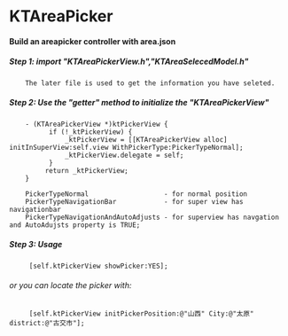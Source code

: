 # KTAreaPicker
#### Build an areapicker controller with area.json

##### Step 1: import "KTAreaPickerView.h","KTAreaSelecedModel.h" 
        The later file is used to get the information you have seleted.
##### Step 2: Use the "getter" method to initialize the "KTAreaPickerView"
        - (KTAreaPickerView *)ktPickerView {
              if (!_ktPickerView) {
                  _ktPickerView = [[KTAreaPickerView alloc] initInSuperView:self.view WithPickerType:PickerTypeNormal];
                  _ktPickerView.delegate = self;
              }
             return _ktPickerView;
        }
        
        PickerTypeNormal                   - for normal position
        PickerTypeNavigationBar            - for super view has navigationbar
        PickerTypeNavigationAndAutoAdjusts - for superview has navgation and AutoAdujsts property is TRUE;
        
##### Step 3: Usage
         [self.ktPickerView showPicker:YES];
###### or you can locate the picker with:
         [self.ktPickerView initPickerPosition:@"山西" City:@"太原" district:@"古交市"];
